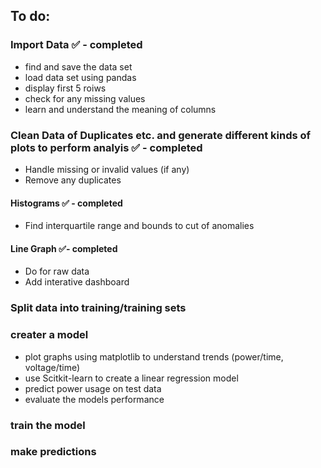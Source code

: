 ## To do: 
### Import Data ✅ - completed 
- find and save the data set
- load data set using pandas 
- display first 5 roiws 
- check for any missing values 
- learn and understand the meaning of columns 

### Clean Data of Duplicates etc. and generate different kinds of plots to perform analyis ✅ - completed
- Handle missing or invalid values (if any)
- Remove any duplicates

#### Histograms ✅ - completed
- Find interquartile range and bounds to cut of anomalies
  
#### Line Graph ✅- completed
- Do for raw data
- Add interative dashboard
  
### Split data into training/training sets

### creater a model 
- plot graphs using matplotlib to understand trends (power/time, voltage/time)
- use Scitkit-learn to create a linear regression model
- predict power usage on test data 
- evaluate the models performance 

### train the model 

### make predictions 
